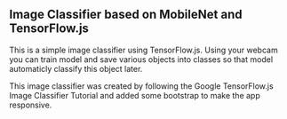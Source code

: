 ## Image Classifier based on MobileNet and TensorFlow.js


This is a simple image classifier using TensorFlow.js. Using your webcam you can train model and save various objects into classes so that model automaticly classify this object later. 

This image classifier was created by following the Google TensorFlow.js Image Classifier Tutorial and added some bootstrap to make the app responsive.
